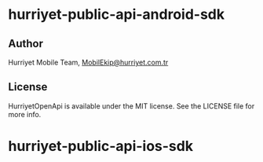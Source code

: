 # hurriyet-public-api-android-sdk

## Author

Hurriyet Mobile Team, MobilEkip@hurriyet.com.tr

## License

HurriyetOpenApi is available under the MIT license. See the LICENSE file for more info.
# hurriyet-public-api-ios-sdk
